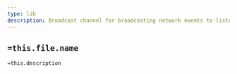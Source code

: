 ```yaml
---
type: lib
description: Broadcast channel for broadcasting network events to listeners for processing
---
```

## `=this.file.name`

`=this.description`